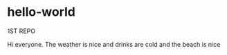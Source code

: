 # hello-world
1ST REPO

Hi everyone. 
The weather is nice and drinks are cold and the beach is nice 
